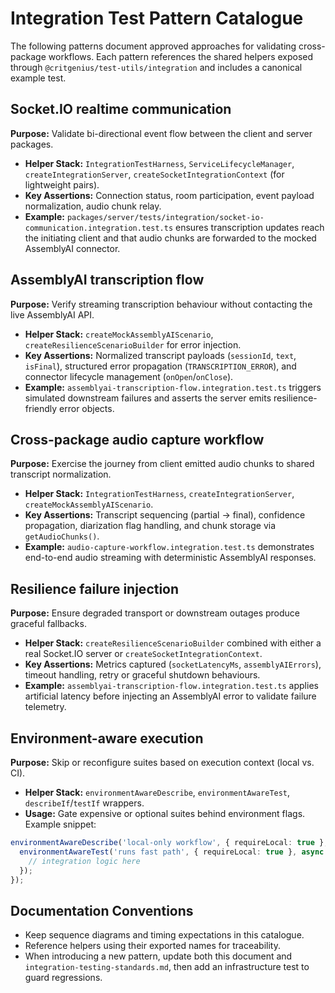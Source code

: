 # Integration Test Pattern Catalogue

The following patterns document approved approaches for validating cross-package workflows. Each
pattern references the shared helpers exposed through `@critgenius/test-utils/integration` and
includes a canonical example test.

## Socket.IO realtime communication

**Purpose:** Validate bi-directional event flow between the client and server packages.

- **Helper Stack:** `IntegrationTestHarness`, `ServiceLifecycleManager`, `createIntegrationServer`,
  `createSocketIntegrationContext` (for lightweight pairs).
- **Key Assertions:** Connection status, room participation, event payload normalization, audio
  chunk relay.
- **Example:** `packages/server/tests/integration/socket-io-communication.integration.test.ts`
  ensures transcription updates reach the initiating client and that audio chunks are forwarded to
  the mocked AssemblyAI connector.

## AssemblyAI transcription flow

**Purpose:** Verify streaming transcription behaviour without contacting the live AssemblyAI API.

- **Helper Stack:** `createMockAssemblyAIScenario`, `createResilienceScenarioBuilder` for error
  injection.
- **Key Assertions:** Normalized transcript payloads (`sessionId`, `text`, `isFinal`), structured
  error propagation (`TRANSCRIPTION_ERROR`), and connector lifecycle management
  (`onOpen`/`onClose`).
- **Example:** `assemblyai-transcription-flow.integration.test.ts` triggers simulated downstream
  failures and asserts the server emits resilience-friendly error objects.

## Cross-package audio capture workflow

**Purpose:** Exercise the journey from client emitted audio chunks to shared transcript
normalization.

- **Helper Stack:** `IntegrationTestHarness`, `createIntegrationServer`,
  `createMockAssemblyAIScenario`.
- **Key Assertions:** Transcript sequencing (partial → final), confidence propagation, diarization
  flag handling, and chunk storage via `getAudioChunks()`.
- **Example:** `audio-capture-workflow.integration.test.ts` demonstrates end-to-end audio streaming
  with deterministic AssemblyAI responses.

## Resilience failure injection

**Purpose:** Ensure degraded transport or downstream outages produce graceful fallbacks.

- **Helper Stack:** `createResilienceScenarioBuilder` combined with either a real Socket.IO server
  or `createSocketIntegrationContext`.
- **Key Assertions:** Metrics captured (`socketLatencyMs`, `assemblyAIErrors`), timeout handling,
  retry or graceful shutdown behaviours.
- **Example:** `assemblyai-transcription-flow.integration.test.ts` applies artificial latency before
  injecting an AssemblyAI error to validate failure telemetry.

## Environment-aware execution

**Purpose:** Skip or reconfigure suites based on execution context (local vs. CI).

- **Helper Stack:** `environmentAwareDescribe`, `environmentAwareTest`, `describeIf`/`testIf`
  wrappers.
- **Usage:** Gate expensive or optional suites behind environment flags. Example snippet:

```ts
environmentAwareDescribe('local-only workflow', { requireLocal: true }, () => {
  environmentAwareTest('runs fast path', { requireLocal: true }, async () => {
    // integration logic here
  });
});
```

## Documentation Conventions

- Keep sequence diagrams and timing expectations in this catalogue.
- Reference helpers using their exported names for traceability.
- When introducing a new pattern, update both this document and `integration-testing-standards.md`,
  then add an infrastructure test to guard regressions.
